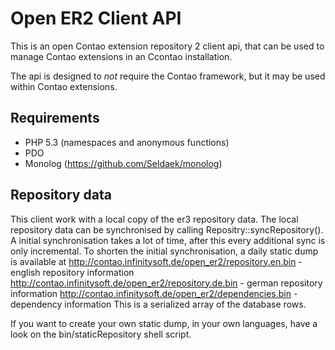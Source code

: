 # Open ER2 Client API

This is an open Contao extension repository 2 client api,
that can be used to manage Contao extensions in an Ccontao installation.

The api is designed to *not* require the Contao framework,
but it may be used within Contao extensions.

## Requirements

- PHP 5.3 (namespaces and anonymous functions)
- PDO
- Monolog (https://github.com/Seldaek/monolog)

## Repository data

This client work with a local copy of the er3 repository data.
The local repository data can be synchronised by calling Repositry::syncRepository().
A initial synchronisation takes a lot of time, after this every additional sync is only incremental.
To shorten the initial synchronisation, a daily static dump is available at
http://contao.infinitysoft.de/open_er2/repository.en.bin - english repository information
http://contao.infinitysoft.de/open_er2/repository.de.bin - german repository information
http://contao.infinitysoft.de/open_er2/dependencies.bin - dependency information
This is a serialized array of the database rows.

If you want to create your own static dump, in your own languages, have a look on the bin/staticRepository shell script.
